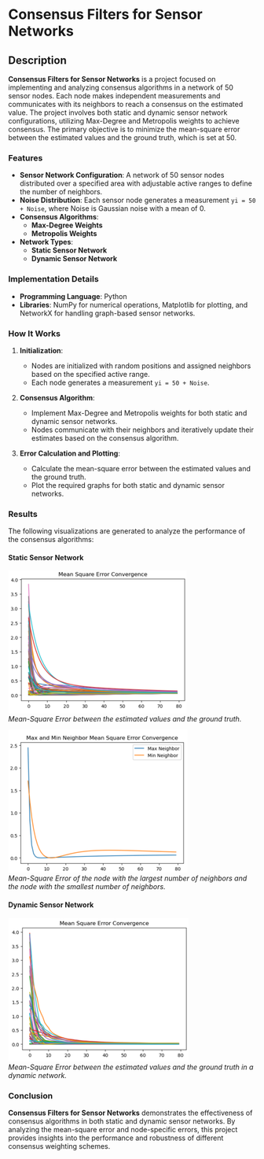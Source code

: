 # Consensus Filters for Sensor Networks

## Description

**Consensus Filters for Sensor Networks** is a project focused on implementing and analyzing consensus algorithms in a network of 50 sensor nodes. Each node makes independent measurements and communicates with its neighbors to reach a consensus on the estimated value. The project involves both static and dynamic sensor network configurations, utilizing Max-Degree and Metropolis weights to achieve consensus. The primary objective is to minimize the mean-square error between the estimated values and the ground truth, which is set at 50.

### Features

- **Sensor Network Configuration**: A network of 50 sensor nodes distributed over a specified area with adjustable active ranges to define the number of neighbors.
- **Noise Distribution**: Each sensor node generates a measurement `yi = 50 + Noise`, where Noise is Gaussian noise with a mean of 0.
- **Consensus Algorithms**:
  - **Max-Degree Weights**
  - **Metropolis Weights**
- **Network Types**:
  - **Static Sensor Network**
  - **Dynamic Sensor Network**

### Implementation Details

- **Programming Language**: Python
- **Libraries**: NumPy for numerical operations, Matplotlib for plotting, and NetworkX for handling graph-based sensor networks.

### How It Works

1. **Initialization**:
   - Nodes are initialized with random positions and assigned neighbors based on the specified active range.
   - Each node generates a measurement `yi = 50 + Noise`.

2. **Consensus Algorithm**:
   - Implement Max-Degree and Metropolis weights for both static and dynamic sensor networks.
   - Nodes communicate with their neighbors and iteratively update their estimates based on the consensus algorithm.

3. **Error Calculation and Plotting**:
   - Calculate the mean-square error between the estimated values and the ground truth.
   - Plot the required graphs for both static and dynamic sensor networks.

### Results

The following visualizations are generated to analyze the performance of the consensus algorithms:

#### Static Sensor Network

![Mean-Square Error (Convergence)](images/3.png)<br>
*Mean-Square Error between the estimated values and the ground truth.*

![Node Degree Error](images/5.png)<br>
*Mean-Square Error of the node with the largest number of neighbors and the node with the smallest number of neighbors.*

#### Dynamic Sensor Network

![Dynamic Mean-Square Error (Convergence)](images/7.png)<br>
*Mean-Square Error between the estimated values and the ground truth in a dynamic network.*

### Conclusion

**Consensus Filters for Sensor Networks** demonstrates the effectiveness of consensus algorithms in both static and dynamic sensor networks. By analyzing the mean-square error and node-specific errors, this project provides insights into the performance and robustness of different consensus weighting schemes.
